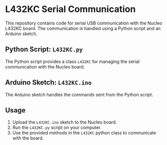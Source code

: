 # L432KC Serial Communication

This repository contains code for serial USB communication with the Nucleo L432KC board. The communication is handled using a Python script and an Arduino sketch.

## Python Script: `L432KC.py`

The Python script provides a class `L432KC` for managing the serial communication with the Nucleo board.


## Arduino Sketch: `L432KC.ino`

The Arduino sketch handles the commands sent from the Python script.


## Usage

1. Upload the `L432KC.ino` sketch to the Nucleo board.
2. Run the `L432KC.py` script on your computer.
3. Use the provided methods in the `L432KC` python class to communicate with the board.
